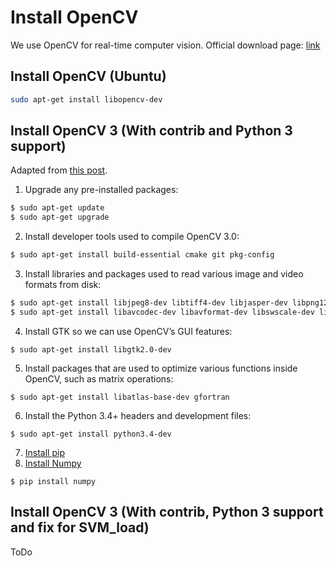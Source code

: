 # Install OpenCV

We use OpenCV for real-time computer vision. Official download page: [link](http://opencv.org/)

## Install OpenCV (Ubuntu)

```bash
sudo apt-get install libopencv-dev
```

## Install OpenCV 3 (With contrib and Python 3 support)
Adapted from [this post](http://www.pyimagesearch.com/2015/07/20/install-opencv-3-0-and-python-3-4-on-ubuntu/).

1. Upgrade any pre-installed packages:
```bash
$ sudo apt-get update
$ sudo apt-get upgrade
```	
2. Install developer tools used to compile OpenCV 3.0:
```bash
$ sudo apt-get install build-essential cmake git pkg-config
```
3. Install libraries and packages used to read various image and video formats from disk:
```bash
$ sudo apt-get install libjpeg8-dev libtiff4-dev libjasper-dev libpng12-dev
$ sudo apt-get install libavcodec-dev libavformat-dev libswscale-dev libv4l-dev
```
4. Install GTK so we can use OpenCV’s GUI features:
```	
$ sudo apt-get install libgtk2.0-dev
```
5. Install packages that are used to optimize various functions inside OpenCV, such as matrix operations:
```
$ sudo apt-get install libatlas-base-dev gfortran
```

6. Install the Python 3.4+ headers and development files:
```
$ sudo apt-get install python3.4-dev
```

7. [Install pip](install-pip.md)
7. [Install Numpy](install-numpy.md)
```
$ pip install numpy
```


## Install OpenCV 3 (With contrib, Python 3 support and fix for SVM_load)
ToDo